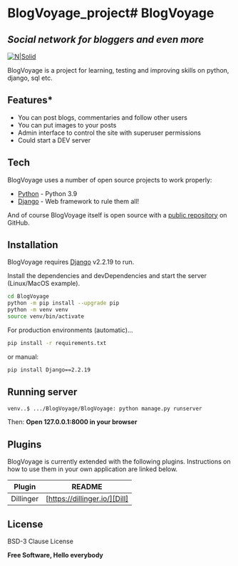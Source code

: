 # BlogVoyage_project# BlogVoyage
## _Social network for bloggers and even more_

[![N|Solid](https://static.djangoproject.com/img/logos/django-logo-negative.svg)](https://www.djangoproject.com/)

BlogVoyage is a project for learning, testing and improving skills on python, django, sql etc.

## Features*
- You can post blogs, commentaries and follow other users
- You can put images to your posts
- Admin interface to control the site with superuser permissions
- Could start a DEV server


## Tech

BlogVoyage uses a number of open source projects to work properly:

- [Python] - Python 3.9
- [Django] - Web framework to rule them all!


And of course BlogVoyage itself is open source with a [public repository][Rexant-b2k]
 on GitHub.

## Installation

BlogVoyage requires [Django] v2.2.19 to run.

Install the dependencies and devDependencies and start the server (Linux/MacOS example).

```sh
cd BlogVoyage
python -m pip install --upgrade pip
python -m venv venv
source venv/bin/activate
```

For production environments (automatic)...

```sh
pip install -r requirements.txt
```
or manual:
```sh
pip install Django==2.2.19
```

## Running server
```sh
venv..$ .../BlogVoyage/BlogVoyage: python manage.py runserver
```

Then: **Open 127.0.0.1:8000 in your browser**

## Plugins

BlogVoyage is currently extended with the following plugins.
Instructions on how to use them in your own application are linked below.

| Plugin | README |
| ------ | ------ |
| Dillinger | [https://dillinger.io/][Dill] |



## License

BSD-3 Clause License

**Free Software, Hello everybody**

[//]: # (These are reference links used in the body of this note and get stripped out when the markdown processor does its job. There is no need to format nicely because it shouldn't be seen. Thanks SO - http://stackoverflow.com/questions/4823468/store-comments-in-markdown-syntax)

   [Rexant-b2k]: <https://github.com/Rexant-b2k>
   [git-repo-url]: <https://github.com/Rexant-b2k/BlogVoyage_project.git>
   [Django]: <https://www.djangoproject.com>
   [Python]: <https://www.python.org/>


   [Dill]: <https://dillinger.io/>

